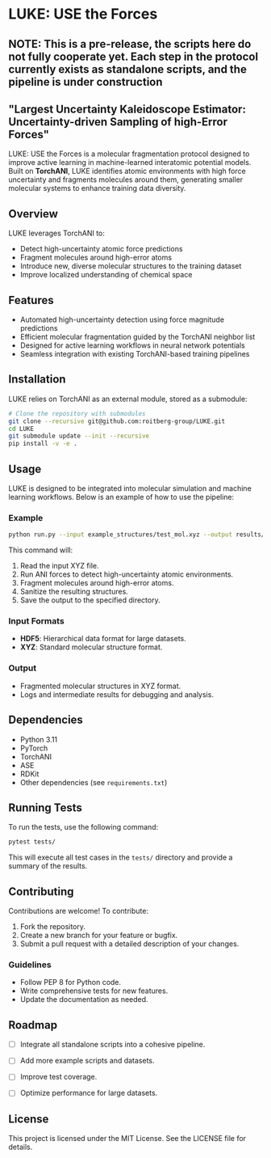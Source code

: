 # LUKE: USE the Forces

## NOTE: This is a pre-release, the scripts here do not fully cooperate yet. Each step in the protocol currently exists as standalone scripts, and the pipeline is under construction


## "Largest Uncertainty Kaleidoscope Estimator: Uncertainty-driven Sampling of high-Error Forces"

LUKE: USE the Forces is a molecular fragmentation protocol designed to improve active learning in machine-learned interatomic potential models. Built on **TorchANI**, LUKE identifies atomic environments with high force uncertainty and fragments molecules around them, generating smaller molecular systems to enhance training data diversity.


## Overview

LUKE leverages TorchANI to:

- Detect high-uncertainty atomic force predictions
- Fragment molecules around high-error atoms
- Introduce new, diverse molecular structures to the training dataset
- Improve localized understanding of chemical space


## Features

- Automated high-uncertainty detection using force magnitude predictions
- Efficient molecular fragmentation guided by the TorchANI neighbor list
- Designed for active learning workflows in neural network potentials
- Seamless integration with existing TorchANI-based training pipelines


## Installation

LUKE relies on TorchANI as an external module, stored as a submodule:

```bash
# Clone the repository with submodules
git clone --recursive git@github.com:roitberg-group/LUKE.git
cd LUKE
git submodule update --init --recursive
pip install -v -e .
```


## Usage

LUKE is designed to be integrated into molecular simulation and machine learning workflows. Below is an example of how to use the pipeline:


### Example

```bash
python run.py --input example_structures/test_mol.xyz --output results/
```

This command will:

1. Read the input XYZ file.
2. Run ANI forces to detect high-uncertainty atomic environments.
3. Fragment molecules around high-error atoms.
4. Sanitize the resulting structures.
5. Save the output to the specified directory.


### Input Formats

- **HDF5**: Hierarchical data format for large datasets.
- **XYZ**: Standard molecular structure format.


### Output

- Fragmented molecular structures in XYZ format.
- Logs and intermediate results for debugging and analysis.


## Dependencies

- Python 3.11
- PyTorch
- TorchANI
- ASE
- RDKit
- Other dependencies (see `requirements.txt`)


## Running Tests

To run the tests, use the following command:

```bash
pytest tests/
```

This will execute all test cases in the `tests/` directory and provide a summary of the results.


## Contributing

Contributions are welcome! To contribute:

1. Fork the repository.
2. Create a new branch for your feature or bugfix.
3. Submit a pull request with a detailed description of your changes.


### Guidelines

- Follow PEP 8 for Python code.
- Write comprehensive tests for new features.
- Update the documentation as needed.


## Roadmap

- [ ] Integrate all standalone scripts into a cohesive pipeline.
- [ ] Add more example scripts and datasets.
- [ ] Improve test coverage.
- [ ] Optimize performance for large datasets.


## License

This project is licensed under the MIT License. See the LICENSE file for details.
